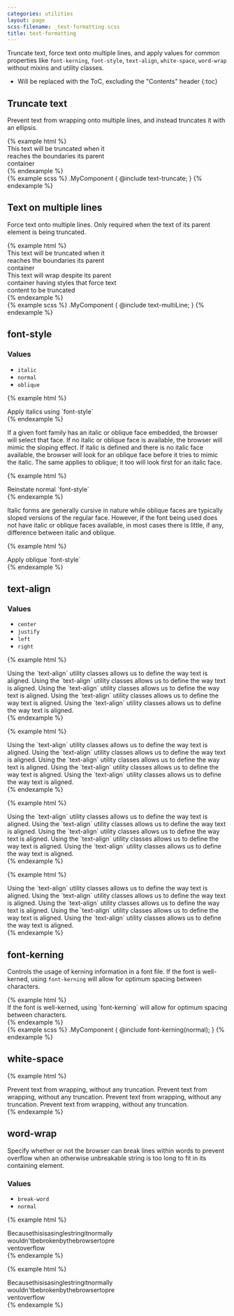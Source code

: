 ```yaml
---
categories: utilities
layout: page
scss-filename: _text-formatting.scss
title: text-formatting
---
```

Truncate text, force text onto multiple lines, and apply values for common properties like `font-kerning`, `font-style`, `text-align`, `white-space`, `word-wrap` without mixins and utility classes.

* Will be replaced with the ToC, excluding the "Contents" header
{:toc}

## Truncate text
Prevent text from wrapping onto multiple lines, and instead truncates it with an ellipsis.

<div class="DocsExample DocsExample--grouped">
{% example html %}
<div class="u-background-color--gray-13" style="width: 50%;">
  <div class="u-text-truncate">
    This text will be truncated when it reaches the boundaries its parent container
  </div>
</div>
{% endexample %}
</div>

<div class="DocsExample DocsExample--render--hidden">
{% example scss %}
.MyComponent {
  @include text-truncate;
}
{% endexample %}
</div>


## Text on multiple lines
Force text onto multiple lines. Only required when the text of its parent element is being truncated.

<div class="DocsExample DocsExample--grouped">
{% example html %}
<div class="u-text-truncate" style="width: 50%;">
  <div class="u-background-color--gray-15 u-text-truncate">
    This text will be truncated when it reaches the boundaries its parent container
  </div>
  <div class="u-background-color--gray-13 u-text-multiLine">
    This text will wrap despite its parent container having styles that force text content to be truncated  
  </div>
</div>
{% endexample %}
</div>

<div class="DocsExample DocsExample--render--hidden">
{% example scss %}
.MyComponent {
  @include text-multiLine;
}
{% endexample %}
</div>


## font-style

### Values
* `italic`
* `normal`
* `oblique`

{% example html %}
<div class="u-font-style--italic">
  Apply italics using `font-style`
</div>
{% endexample %}

If a given font family has an italic or oblique face embedded, the browser will select that face. If no italic or oblique face is available, the browser will mimic the sloping effect. If italic is defined and there is no italic face available, the browser will look for an oblique face before it tries to mimic the italic. The same applies to oblique; it too will look first for an italic face.

{% example html %}
<div class="u-font-style--normal">
  Reinstate normal `font-style`
</div>
{% endexample %}

Italic forms are generally cursive in nature while oblique faces are typically sloped versions of the regular face. However, if the font being used does not have italic or oblique faces available, in most cases there is little, if any, difference between italic and oblique.

{% example html %}
<div class="u-font-style--oblique">
  Apply oblique `font-style`
</div>
{% endexample %}


## text-align

### Values
* `center`
* `justify`
* `left`
* `right`

{% example html %}
<div class="u-text-align--center">
  Using the `text-align` utility classes allows us to define the way text is aligned. Using the `text-align` utility classes allows us to define the way text is aligned. Using the `text-align` utility classes allows us to define the way text is aligned. Using the `text-align` utility classes allows us to define the way text is aligned. Using the `text-align` utility classes allows us to define the way text is aligned.
</div>
{% endexample %}

{% example html %}
<div class="u-text-align--justify">
  Using the `text-align` utility classes allows us to define the way text is aligned. Using the `text-align` utility classes allows us to define the way text is aligned. Using the `text-align` utility classes allows us to define the way text is aligned. Using the `text-align` utility classes allows us to define the way text is aligned. Using the `text-align` utility classes allows us to define the way text is aligned.
</div>
{% endexample %}

{% example html %}
<div class="u-text-align--left">
  Using the `text-align` utility classes allows us to define the way text is aligned. Using the `text-align` utility classes allows us to define the way text is aligned. Using the `text-align` utility classes allows us to define the way text is aligned. Using the `text-align` utility classes allows us to define the way text is aligned. Using the `text-align` utility classes allows us to define the way text is aligned.
</div>
{% endexample %}

{% example html %}
<div class="u-text-align--right">
  Using the `text-align` utility classes allows us to define the way text is aligned. Using the `text-align` utility classes allows us to define the way text is aligned. Using the `text-align` utility classes allows us to define the way text is aligned. Using the `text-align` utility classes allows us to define the way text is aligned. Using the `text-align` utility classes allows us to define the way text is aligned.
</div>
{% endexample %}


## font-kerning
Controls the usage of kerning information in a font file. If the font is well-kerned, using `font-kerning` will allow for optimum spacing between characters.

<div class="DocsExample DocsExample--grouped">
{% example html %}
<div class="u-font-kerning--normal">
  If the font is well-kerned, using `font-kerning` will allow for optimum spacing between characters.
</div>
{% endexample %}
</div>

<div class="DocsExample DocsExample--render--hidden">
{% example scss %}
.MyComponent {
  @include font-kerning(normal);
}
{% endexample %}
</div>


## white-space
{% example html %}
<div class="u-background-color--gray-13 u-overflow--hidden">
  <div class="u-white-space--nowrap">
    Prevent text from wrapping, without any truncation. Prevent text from wrapping, without any truncation. Prevent text from wrapping, without any truncation. Prevent text from wrapping, without any truncation.
  </div>
</div>
{% endexample %}


## word-wrap
Specify whether or not the browser can break lines within words to prevent overflow when an otherwise unbreakable string is too long to fit in its containing element.

### Values
* `break-word`
* `normal`

{% example html %}
<div class="u-background-color--gray-13" style="width: 50%;">
  <div class="u-word-wrap--break-word">
    Becausethisisasinglestringitnormallywouldn'tbebrokenbythebrowsertopreventoverflow
  </div>
</div>
{% endexample %}

{% example html %}
<div class="u-background-color--gray-13" style="width: 50%;">
  <div class="u-word-wrap--normal">
    Becausethisisasinglestringitnormallywouldn'tbebrokenbythebrowsertopreventoverflow
  </div>
</div>
{% endexample %}
